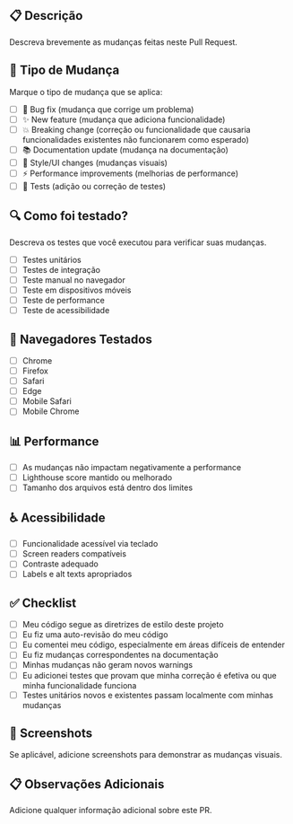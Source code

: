 ## 📋 Descrição
Descreva brevemente as mudanças feitas neste Pull Request.

## 🎯 Tipo de Mudança
Marque o tipo de mudança que se aplica:

- [ ] 🐛 Bug fix (mudança que corrige um problema)
- [ ] ✨ New feature (mudança que adiciona funcionalidade)
- [ ] 💥 Breaking change (correção ou funcionalidade que causaria funcionalidades existentes não funcionarem como esperado)
- [ ] 📚 Documentation update (mudança na documentação)
- [ ] 🎨 Style/UI changes (mudanças visuais)
- [ ] ⚡ Performance improvements (melhorias de performance)
- [ ] 🧪 Tests (adição ou correção de testes)

## 🔍 Como foi testado?
Descreva os testes que você executou para verificar suas mudanças.

- [ ] Testes unitários
- [ ] Testes de integração
- [ ] Teste manual no navegador
- [ ] Teste em dispositivos móveis
- [ ] Teste de performance
- [ ] Teste de acessibilidade

## 📱 Navegadores Testados
- [ ] Chrome
- [ ] Firefox
- [ ] Safari
- [ ] Edge
- [ ] Mobile Safari
- [ ] Mobile Chrome

## 📊 Performance
- [ ] As mudanças não impactam negativamente a performance
- [ ] Lighthouse score mantido ou melhorado
- [ ] Tamanho dos arquivos está dentro dos limites

## ♿ Acessibilidade
- [ ] Funcionalidade acessível via teclado
- [ ] Screen readers compatíveis
- [ ] Contraste adequado
- [ ] Labels e alt texts apropriados

## ✅ Checklist
- [ ] Meu código segue as diretrizes de estilo deste projeto
- [ ] Eu fiz uma auto-revisão do meu código
- [ ] Eu comentei meu código, especialmente em áreas difíceis de entender
- [ ] Eu fiz mudanças correspondentes na documentação
- [ ] Minhas mudanças não geram novos warnings
- [ ] Eu adicionei testes que provam que minha correção é efetiva ou que minha funcionalidade funciona
- [ ] Testes unitários novos e existentes passam localmente com minhas mudanças

## 📸 Screenshots
Se aplicável, adicione screenshots para demonstrar as mudanças visuais.

## 📋 Observações Adicionais
Adicione qualquer informação adicional sobre este PR.
